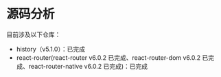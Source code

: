 # 源码分析

目前涉及以下仓库：

- history（v5.1.0）：已完成
- react-router(react-router v6.0.2 已完成、react-router-dom v6.0.2 已完成、react-router-native v6.0.2 已完成)：已完成
